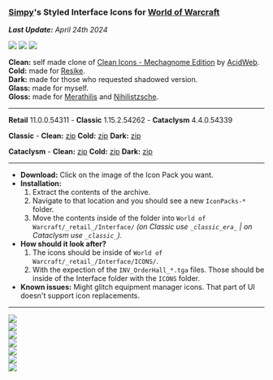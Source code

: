 ### [Simpy](https://github.com/kodewdle)'s Styled Interface Icons for [World of Warcraft](https://worldofwarcraft.com)

_**Last Update:** April 24th 2024_  

[![](https://img.shields.io/badge/Support-❤️-FF96D7?style=flat-square&logo=paypal)](https://paypal.me/koditaylor)
[![](https://img.shields.io/github/downloads/kodewdle/IconPacks/total?style=flat-square&color=1784d1&label=Total%20Downloads)](https://github.com/kodewdle/IconPacks/releases)
[![](https://img.shields.io/github/downloads/kodewdle/IconPacks/latest/total?style=flat-square&color=1784d1&label=Downloads)](https://github.com/kodewdle/IconPacks/releases/latest)

**Clean:** self made clone of [Clean Icons - Mechagnome Edition](https://github.com/AcidWeb/Clean-Icons-Mechagnome-Edition) by [AcidWeb](https://github.com/AcidWeb).  
**Cold:** made for [Resike](https://github.com/Resike).  
**Dark:** made for those who requested shadowed version.  
**Glass:** made for myself.  
**Gloss:** made for [Merathilis](https://github.com/Merathilis) and [Nihilistzsche](https://github.com/nihilistzsche).  

---

**Retail** 11.0.0.54311 - **Classic** 1.15.2.54262 - **Cataclysm** 4.4.0.54339

**Classic** - **Clean:** [zip](https://github.com/kodewdle/IconPacks/releases/latest/download/clean-classic.zip) **Cold:** [zip](https://github.com/kodewdle/IconPacks/releases/latest/download/cold-classic.zip) **Dark:** [zip](https://github.com/kodewdle/IconPacks/releases/latest/download/dark-classic.zip)

**Cataclysm** - **Clean:** [zip](https://github.com/kodewdle/IconPacks/releases/latest/download/clean-cata.zip) **Cold:** [zip](https://github.com/kodewdle/IconPacks/releases/latest/download/cold-cata.zip) **Dark:** [zip](https://github.com/kodewdle/IconPacks/releases/latest/download/dark-cata.zip)

---

- **Download:**  Click on the image of the Icon Pack you want.  
- **Installation:**
  1) Extract the contents of the archive.  
  2) Navigate to that location and you should see a new `IconPacks-*` folder.
  3) Move the contents inside of the folder into `World of Warcraft/_retail_/Interface/` *(on Classic use `_classic_era_` | on Cataclysm use `_classic_`).*
- **How should it look after?**
  1) The icons should be inside of `World of Warcraft/_retail_/Interface/ICONS/`.  
  2) With the expection of the `INV_OrderHall_*.tga` files. Those should be inside of the Interface folder with the `ICONS` folder.
- **Known issues:**  Might glitch equipment manager icons. That part of UI doesn't support icon replacements.  

---

[![](https://raw.githubusercontent.com/kodewdle/IconPacks/main/previews/clean.jpg)](https://github.com/kodewdle/IconPacks/releases/latest/download/clean.zip "Click to Download: Clean")  
[![](https://raw.githubusercontent.com/kodewdle/IconPacks/main/previews/cold.jpg)](https://github.com/kodewdle/IconPacks/releases/latest/download/cold.zip "Click to Download: Cold")  
[![](https://raw.githubusercontent.com/kodewdle/IconPacks/main/previews/dark.jpg)](https://github.com/kodewdle/IconPacks/releases/latest/download/dark.zip "Click to Download: Dark")  
[![](https://raw.githubusercontent.com/kodewdle/IconPacks/main/previews/glass.jpg)](https://github.com/kodewdle/IconPacks/releases/latest/download/glass.zip "Click to Download: Glass Version 1")  
[![](https://raw.githubusercontent.com/kodewdle/IconPacks/main/previews/glass_v2.jpg)](https://github.com/kodewdle/IconPacks/releases/latest/download/glass-v2.zip "Click to Download: Glass Version 2")  
[![](https://raw.githubusercontent.com/kodewdle/IconPacks/main/previews/gloss.jpg)](https://github.com/kodewdle/IconPacks/releases/latest/download/gloss.zip "Click to Download: Gloss Version 1")  
[![](https://raw.githubusercontent.com/kodewdle/IconPacks/main/previews/gloss_v2.jpg)](https://github.com/kodewdle/IconPacks/releases/latest/download/gloss-v2.zip "Click to Download: Gloss Version 2")  
